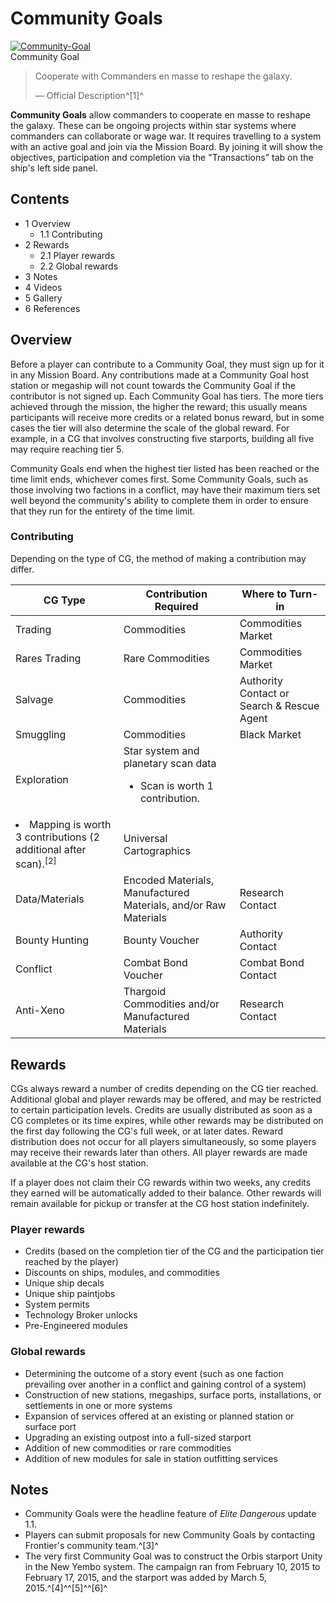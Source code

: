 # Community Goals
[![Community-Goal](https://static.wikia.nocookie.net/elite-dangerous/images/c/c2/Community-Goal.jpg/revision/latest/scale-to-width-down/300?cb=20170511170602)](https://static.wikia.nocookie.net/elite-dangerous/images/c/c2/Community-Goal.jpg/revision/latest?cb=20170511170602) 	 		 			 		 		 		 			
Community Goal
 		 	 

> 
> 
> Cooperate with Commanders en masse to reshape the galaxy.
> 
> 
> — Official Description^[1]^
> 

**Community Goals** allow commanders to cooperate en masse to reshape the galaxy. These can be ongoing projects within star systems where commanders can collaborate or wage war. It requires travelling to a system with an active goal and join via the Mission Board. By joining it will show the objectives, participation and completion via the "Transactions" tab on the ship's left side panel. 

## Contents

- 1 Overview
    - 1.1 Contributing
- 2 Rewards
    - 2.1 Player rewards
    - 2.2 Global rewards
- 3 Notes
- 4 Videos
- 5 Gallery
- 6 References

## Overview

Before a player can contribute to a Community Goal, they must sign up for it in any Mission Board. Any contributions made at a Community Goal host station or megaship will not count towards the Community Goal if the contributor is not signed up. Each Community Goal has tiers. The more tiers achieved through the mission, the higher the reward; this usually means participants will receive more credits or a related bonus reward, but in some cases the tier will also determine the scale of the global reward. For example, in a CG that involves constructing five starports, building all five may require reaching tier 5.

Community Goals end when the highest tier listed has been reached or the time limit ends, whichever comes first. Some Community Goals, such as those involving two factions in a conflict, may have their maximum tiers set well beyond the community's ability to complete them in order to ensure that they run for the entirety of the time limit.

### Contributing

Depending on the type of CG, the method of making a contribution may differ.

| CG Type | Contribution Required | Where to Turn-in |
| --- | --- | --- |
| Trading | Commodities | Commodities Market |
| Rares Trading | Rare Commodities | Commodities Market |
| Salvage | Commodities | Authority Contact or Search & Rescue Agent |
| Smuggling | Commodities | Black Market |
| Exploration | Star system and planetary scan data<ul><li>Scan is worth 1 contribution.</li>
<li>Mapping is worth 3 contributions (2 additional after scan).<sup id="cite_ref-2" class="reference">[2]</sup></li></ul> | Universal Cartographics |
| Data/Materials | Encoded Materials, Manufactured Materials, and/or Raw Materials | Research Contact |
| Bounty Hunting | Bounty Voucher | Authority Contact |
| Conflict | Combat Bond Voucher | Combat Bond Contact |
| Anti-Xeno | Thargoid Commodities and/or Manufactured Materials | Research Contact |

## Rewards

CGs always reward a number of credits depending on the CG tier reached. Additional global and player rewards may be offered, and may be restricted to certain participation levels. Credits are usually distributed as soon as a CG completes or its time expires, while other rewards may be distributed on the first day following the CG's full week, or at later dates. Reward distribution does not occur for all players simultaneously, so some players may receive their rewards later than others. All player rewards are made available at the CG's host station.

If a player does not claim their CG rewards within two weeks, any credits they earned will be automatically added to their balance. Other rewards will remain available for pickup or transfer at the CG host station indefinitely.

### Player rewards

- Credits (based on the completion tier of the CG and the participation tier reached by the player)
- Discounts on ships, modules, and commodities
- Unique ship decals
- Unique ship paintjobs
- System permits
- Technology Broker unlocks
- Pre-Engineered modules

### Global rewards

- Determining the outcome of a story event (such as one faction prevailing over another in a conflict and gaining control of a system)
- Construction of new stations, megaships, surface ports, installations, or settlements in one or more systems
- Expansion of services offered at an existing or planned station or surface port
- Upgrading an existing outpost into a full-sized starport
- Addition of new commodities or rare commodities
- Addition of new modules for sale in station outfitting services

## Notes

- Community Goals were the headline feature of *Elite Dangerous* update 1.1.
- Players can submit proposals for new Community Goals by contacting Frontier's community team.^[3]^
- The very first Community Goal was to construct the Orbis starport Unity in the New Yembo system. The campaign ran from February 10, 2015 to February 17, 2015, and the starport was added by March 5, 2015.^[4]^^[5]^^[6]^